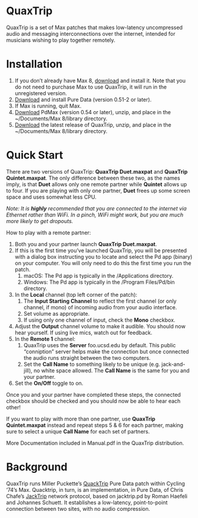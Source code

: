 # QuaxTrip

QuaxTrip is a set of Max patches that makes low-latency uncompressed audio and messaging interconnections over the internet, intended for musicians wishing to play together remotely.

# Installation

1. If you don’t already have Max 8, [download](https://cycling74.com/downloads) and install it. Note that you do not need to purchase Max to use QuaxTrip, it will run in the unregistered version.
2. [Download](http://msp.ucsd.edu/software.html) and install Pure Data (version 0.51-2 or later).
3. If Max is running, quit Max.
4. [Download](http://msp.ucsd.edu/software.html) PdMax (version 0.54 or later), unzip, and place in the ~/Documents/Max 8/library directory.
5. [Download](https://github.com/damonholzborn/QuaxTrip/releases/download/quaxtrip-2020-1004/QuaxTrip.2020-1004.zip) the latest release of QuaxTrip, unzip, and place in the ~/Documents/Max 8/library directory.

# Quick Start

There are two versions of QuaxTrip: **QuaxTrip Duet.maxpat** and **QuaxTrip Quintet.maxpat**. The only difference between these two, as the names imply, is that **Duet** allows only one remote partner while **Quintet** allows up to four. If you are playing with only one partner, **Duet** frees up some screen space and uses somewhat less CPU.

*Note: It is **highly** recommended that you are connected to the internet via Ethernet rather than WiFi. In a pinch, WiFi might work, but you are much more likely to get dropouts.*

How to play with a remote partner:

1. Both you and your partner launch **QuaxTrip Duet.maxpat**.
2. If this is the first time you’ve launched QuaxTrip, you will be presented with a dialog box instructing you to locate and select the Pd app (binary) on your computer. You will only need to do this the first time you run the patch.
	1. macOS: The Pd app is typically in the /Applications directory.
	2. Windows: The Pd app is typically in the /Program Files/Pd/bin  directory.
3. In the **Local** channel (top left corner of the patch):
	1. The **Input Starting Channel** to reflect the first channel (or only channel, if mono) of incoming audio from your audio interface.
	2. Set volume as appropriate.
	3. If using only one channel of input, check the **Mono** checkbox.
4. Adjust the **Output** channel volume to make it audible. You should now hear yourself. If using live mics, watch out for feedback.
5. In the **Remote 1** channel:
	1. QuaxTrip uses the **Server** foo.ucsd.edu by default. This public “conniption” server helps make the connection but once connected the audio runs straight between the two computers.
	2. Set the **Call Name** to something likely to be unique (e.g. jack-and-jill), no white space allowed. The **Call Name** is the same for you and your partner.
6. Set the **On/Off** toggle to on.

Once you and your partner have completed these steps, the connected checkbox should be checked and you should now be able to hear each other!

If you want to play with more than one partner, use **QuaxTrip Quintet.maxpat** instead and repeat steps 5 & 6 for each partner, making sure to select a unique **Call Name** for each set of partners.

More Documentation included in Manual.pdf in the QuaxTrip distribution.

# Background

QuaxTrip runs Miller Puckette’s [QuackTrip](http://msp.ucsd.edu/tools/quacktrip/) Pure Data patch within Cycling ‘74’s Max. Quacktrip, in turn, is an implementation, in Pure Data, of Chris Chafe’s [JackTrip](https://ccrma.stanford.edu/software/jacktrip/) network protocol, based on jacktrip.pd by Roman Haefeli and Johannes Schuett. It establishes a low-latency, point-to-point connection between two sites, with no audio compression.